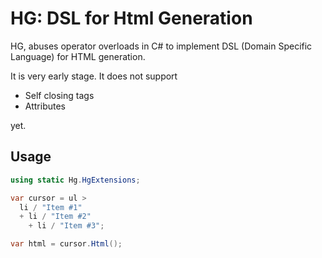 # HG: DSL for Html Generation


HG, abuses operator overloads in C# to implement DSL (Domain Specific Language) for HTML generation.


It is very early stage. It does not support 

- Self closing tags
- Attributes

yet.

## Usage

```csharp
using static Hg.HgExtensions;

var cursor = ul > 
  li / "Item #1"
  + li / "Item #2"
	+ li / "Item #3";

var html = cursor.Html();

```